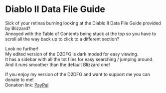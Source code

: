 # Diablo II Data File Guide

Sick of your retinas burning looking at the Diablo II Data File Guide provided by Blizzard?  
Annoyed with the Table of Contents being stuck at the top so you have to scroll all the way back up to click to a different section?

Look no further!  
My edited version of the D2DFG is dark moded for easy viewing.  
It has a sidebar with all the txt files for easy searching / jumping around.  
And it runs smoother than the default Blizzard one!

If you enjoy my version of the D2DFG and want to support me you can donate to me!  
Donation link: [PayPal](https://www.paypal.com/donate/?business=9JARHKMQ9UU3S&no_recurring=0&item_name=Diablo+II+Data+File+Guide&currency_code=CAD)
